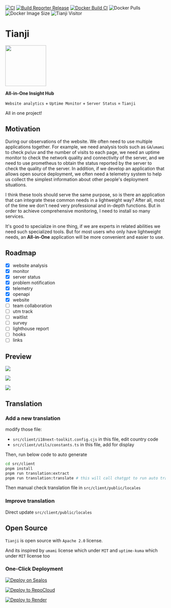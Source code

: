 [![CI](https://github.com/msgbyte/tianji/actions/workflows/ci.yaml/badge.svg)](https://github.com/msgbyte/tianji/actions/workflows/ci.yaml)
[![Build Reporter Release](https://github.com/msgbyte/tianji/actions/workflows/reporter-release.yml/badge.svg)](https://github.com/msgbyte/tianji/actions/workflows/reporter-release.yml)
[![Docker Build CI](https://github.com/msgbyte/tianji/actions/workflows/ci-docker.yaml/badge.svg)](https://github.com/msgbyte/tianji/actions/workflows/ci-docker.yaml)
![Docker Pulls](https://img.shields.io/docker/pulls/moonrailgun/tianji)
![Docker Image Size](https://img.shields.io/docker/image-size/moonrailgun/tianji)
![Tianji Visitor](https://tianji.moonrailgun.com/telemetry/clnzoxcy10001vy2ohi4obbi0/cltjxvcwm02wdut4e106maek7/badge.svg?url=http://github.com/msgbyte/tianji)

# Tianji

<img src="./website/static/img/logo.svg" width="128" />

**All-in-One Insight Hub**

`Website analytics` + `Uptime Monitor`  + `Server Status` = `Tianji`

All in one project!

## Motivation

During our observations of the website. We often need to use multiple applications together. For example, we need analysis tools such as `GA`/`umami` to check pv/uv and the number of visits to each page, we need an uptime monitor to check the network quality and connectivity of the server, and we need to use prometheus to obtain the status reported by the server to check the quality of the server. In addition, if we develop an application that allows open source deployment, we often need a telemetry system to help us collect the simplest information about other people's deployment situations.

I think these tools should serve the same purpose, so is there an application that can integrate these common needs in a lightweight way? After all, most of the time we don't need very professional and in-depth functions. But in order to achieve comprehensive monitoring, I need to install so many services.

It's good to specialize in one thing, if we are experts in related abilities we need such specialized tools. But for most users who only have lightweight needs, an **All-in-One** application will be more convenient and easier to use.

## Roadmap

- [x] website analysis
- [x] monitor
- [x] server status
- [x] problem notification
- [x] telemetry
- [x] openapi
- [x] website
- [ ] team collaboration
- [ ] utm track
- [ ] waitlist
- [ ] survey
- [ ] lighthouse report
- [ ] hooks
- [ ] links

## Preview

![](./website/static/img/preview1.png)

![](./website/static/img/preview2.png)

![](./website/static/img/preview3.png)

## Translation

### Add a new translation

modify those file:
- `src/client/i18next-toolkit.config.cjs` in this file, edit country code
- `src/client/utils/constants.ts` in this file, add for display

Then, run below code to auto generate

```bash
cd src/client
pnpm install
pnpm run translation:extract
pnpm run translation:translate # this will call chatgpt to run auto translation, so you need set env `OPENAPI_KEY` to make sure run correct
```

Then manual check translation file in `src/client/public/locales`

### Improve translation

Direct update  `src/client/public/locales`

## Open Source

`Tianji` is open source with `Apache 2.0` license.

And its inspired by `umami` license which under `MIT` and `uptime-kuma` which under `MIT` license too

### One-Click Deployment

[![Deploy on Sealos](https://cdn.jsdelivr.net/gh/labring-actions/templates@main/Deploy-on-Sealos.svg)](https://cloud.sealos.io/?openapp=system-template%3FtemplateName%3Dtianji)

[![Deploy to RepoCloud](https://d16t0pc4846x52.cloudfront.net/deploylobe.svg)](https://repocloud.io/details/?app_id=270)

[![Deploy to Render](https://render.com/images/deploy-to-render-button.svg)](https://render.com/deploy?repo=https://github.com/msgbyte/tianji)
